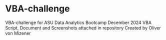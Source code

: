# VBA-challenge
VBA-challenge for ASU Data Analytics Bootcamp December 2024
VBA Script, Document and Screenshots attached in repository
Created by Oliver von Mizener

